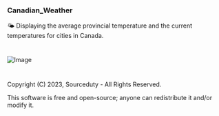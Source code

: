 ### Canadian_Weather

🌤️ Displaying the average provincial temperature and the current temperatures for cities in Canada.

#

![Image](https://github.com/sourceduty/Canadian_Weather/assets/123030236/5ad72aff-f361-4146-a284-a5df52edd4ab)

#

Copyright (C) 2023,  Sourceduty - All Rights Reserved.

This software is free and open-source; anyone can redistribute it and/or modify it.
